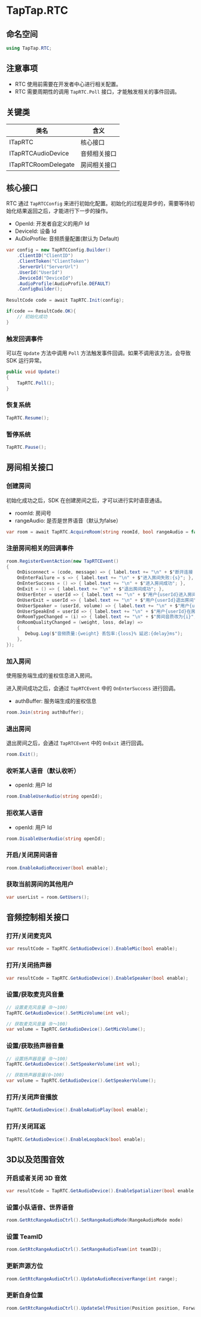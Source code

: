 # TapTap.RTC

## 命名空间
```c#
using TapTap.RTC;
```

## 注意事项

* RTC 使用前需要在开发者中心进行相关配置。
* RTC 需要周期性的调用 `TapRTC.Poll` 接口，才能触发相关的事件回调。

## 关键类

|  类名      | 含义  |
|  ----  | ----  |
| ITapRTC  | 核心接口 |
| ITapRTCAudioDevice  | 音频相关接口 |
| ITapRTCRoomDelegate  | 房间相关接口 |

## 核心接口

RTC 通过 `TapRTCConfig` 来进行初始化配置。初始化的过程是异步的，需要等待初始化结果返回之后，才能进行下一步的操作。

* OpenId: 开发者自定义的用户 Id
* DeviceId: 设备 Id
* AuDioProfile: 音频质量配置(默认为 Default)

```c#
var config = new TapRTCConfig.Builder()
    .ClientID("ClientID")
    .ClientToken("ClientToken")
    .ServerUrl("ServerUrl")
    .UserId("UserId")
    .DeviceId("DeviceId")
    .AudioProfile(AudioProfile.DEFAULT)
    .ConfigBuilder();
    
ResultCode code = await TapRTC.Init(config);

if(code == ResultCode.OK){
    // 初始化成功
}
```
### 触发回调事件
可以在 `Update` 方法中调用 `Poll` 方法触发事件回调。如果不调用该方法，会导致 SDK 运行异常。
```c#
public void Update()
{
    TapRTC.Poll();
}
```

### 恢复系统

```c#
TapRTC.Resume();
```

### 暂停系统

```c#
TapRTC.Pause();
```

## 房间相关接口

### 创建房间

初始化成功之后，SDK 在创建房间之后，才可以进行实时语音通话。

* roomId: 房间号
* rangeAudio: 是否是世界语音（默认为false）

```c#
var room = await TapRTC.AcquireRoom(string roomId, bool rangeAudio = false);
```

### 注册房间相关的回调事件

```c#
room.RegisterEventAction(new TapRTCEvent()
{
    OnDisconnect = (code, message) => { label.text += "\n" + $"断开连接 code:{code} msg:{e}"; },
    OnEnterFailure = s => { label.text += "\n" + $"进入房间失败:{s}"; },
    OnEnterSuccess = () => { label.text += "\n" + $"进入房间成功"; },
    OnExit = () => { label.text += "\n" + $"退出房间成功"; },
    OnUserEnter = userId => { label.text += "\n" + $"用户{userId}进入房间"; },
    OnUserExit = userId => { label.text += "\n" + $"用户{userId}退出房间"; },
    OnUserSpeaker = (userId, volume) => { label.text += "\n" + $"用户{userId}在房间说话，音量{volume}"; },
    OnUserSpeakEnd = userId => { label.text += "\n" + $"用户{userId}在房间说话结束"; },
    OnRoomTypeChanged = (i) => { label.text += "\n" + $"房间音质改为{i}"; },
    OnRoomQualityChanged = (weight, loss, delay) =>
    {
       Debug.Log($"音频质量:{weight} 丢包率:{loss}% 延迟:{delay}ms");
    },
});
```

### 加入房间
使用服务端生成的鉴权信息进入房间。

进入房间成功之后，会通过 `TapRTCEvent` 中的 `OnEnterSuccess` 进行回调。

* authBuffer: 服务端生成的鉴权信息
```c#
room.Join(string authBuffer);
```

### 退出房间

退出房间之后，会通过 `TapRTCEvent` 中的 `OnExit` 进行回调。

```c#
room.Exit();
```

### 收听某人语音（默认收听）
* openId: 用户 Id
```c#
room.EnableUserAudio(string openId);
```

### 拒收某人语音
* openId: 用户 Id
```c#
room.DisableUserAudio(string openId);
```

### 开启/关闭房间语音
```c#
room.EnableAudioReceiver(bool enable);
```

### 获取当前房间的其他用户
```c#
var userList = room.GetUsers();
```

## 音频控制相关接口

### 打开/关闭麦克风
```c#
var resultCode = TapRTC.GetAudioDevice().EnableMic(bool enable);
```

### 打开/关闭扬声器
```c#
var resultCode = TapRTC.GetAudioDevice().EnableSpeaker(bool enable);
```
### 设置/获取麦克风音量
```c#
// 设置麦克风音量（0～100）
TapRTC.GetAudioDevice().SetMicVolume(int vol);

// 获取麦克风音量（0～100）
var volume = TapRTC.GetAudioDevice().GetMicVolume();
```

### 设置/获取扬声器音量
```c#
// 设置扬声器音量（0～100）
TapRTC.GetAudioDevice().SetSpeakerVolume(int vol);

// 获取扬声器音量(0~100)
var volume = TapRTC.GetAudioDevice().GetSpeakerVolume();
```

### 打开/关闭声音播放
```c#
TapRTC.GetAudioDevice().EnableAudioPlay(bool enable);
```

### 打开/关闭耳返
```c#
TapRTC.GetAudioDevice().EnableLoopback(bool enable);
```

## 3D以及范围音效

### 开启或者关闭 3D 音效

```c#
var resultCode = TapRTC.GetAudioDevice().EnableSpatializer(bool enable, bool applyToTeam);
```

### 设置小队语音、世界语音

```c#
room.GetRtcRangeAudioCtrl().SetRangeAudioMode(RangeAudioMode mode)
```

### 设置 TeamID

```c#
room.GetRtcRangeAudioCtrl().SetRangeAudioTeam(int teamID);
```

### 更新声源方位
```c#
room.GetRtcRangeAudioCtrl().UpdateAudioReceiverRange(int range);
```

### 更新自身位置
```c#
room.GetRtcRangeAudioCtrl().UpdateSelfPosition(Position position, Forward forward);
```
